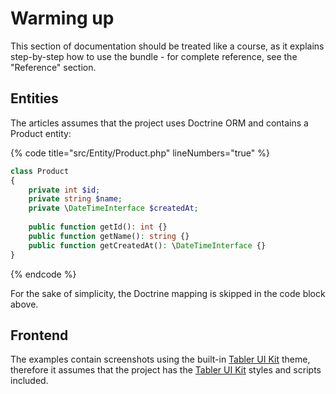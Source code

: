 # Warming up

This section of documentation should be treated like a course, as it explains step-by-step how to use the bundle - for complete reference, see the "Reference" section.

## Entities

The articles assumes that the project uses Doctrine ORM and contains a Product entity:

{% code title="src/Entity/Product.php" lineNumbers="true" %}
```php
class Product
{
    private int $id;
    private string $name;
    private \DateTimeInterface $createdAt;
    
    public function getId(): int {}
    public function getName(): string {}
    public function getCreatedAt(): \DateTimeInterface {}
}
```
{% endcode %}

For the sake of simplicity, the Doctrine mapping is skipped in the code block above.

## Frontend

The examples contain screenshots using the built-in [Tabler UI Kit](https://tabler.io/) theme, therefore it assumes that the project has the [Tabler UI Kit](https://tabler.io/) styles and scripts included.
